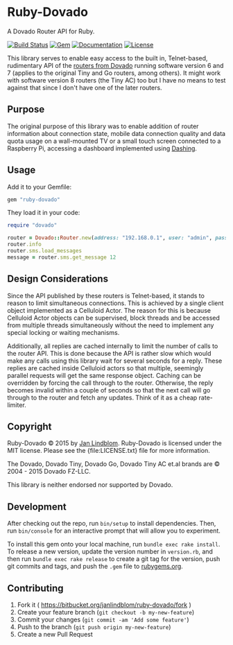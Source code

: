 # Ruby-Dovado

A Dovado Router API for Ruby.

[![Build Status](https://drone.io/bitbucket.org/janlindblom/ruby-dovado/status.png)](https://drone.io/bitbucket.org/janlindblom/ruby-dovado/latest)
[![Gem](https://img.shields.io/gem/v/ruby-dovado.svg?style=flat-square)](https://rubygems.org/gems/ruby-dovado)
[![Documentation](http://img.shields.io/badge/docs-rdoc.info-blue.svg?style=flat-square)](http://www.rubydoc.info/gems/ruby-dovado/frames)
[![License](http://img.shields.io/badge/license-MIT-yellowgreen.svg?style=flat-square)](#copyright)

This library serves to enable easy access to the built in, Telnet-based, rudimentary API of the [routers from Dovado](http://www.dovado.com/en/products) running software version 6 and 7 (applies to the original Tiny and Go routers, among others). It might work with software version 8 routers (the Tiny AC) too but I have no means to test against that since I don't have one of the later routers.

## Purpose

The original purpose of this library was to enable addition of router information about connection state, mobile data connection quality and data quota usage on a wall-mounted TV or a small touch screen connected to a Raspberry Pi, accessing a dashboard implemented using [Dashing](https://shopify.github.io/dashing/).

## Usage

Add it to your Gemfile:

```ruby
gem "ruby-dovado"
```

They load it in your code:

```ruby
require "dovado"

router = Dovado::Router.new(address: "192.168.0.1", user: "admin", password: "password")
router.info
router.sms.load_messages
message = router.sms.get_message 12
```

## Design Considerations

Since the API published by these routers is Telnet-based, it stands to reason to limit simultaneous connections. This is achieved by a single client object implemented as a Celluloid Actor. The reason for this is because Celluloid Actor objects can be supervised, block threads and be accessed from multiple threads simultaneously without the need to implement any special locking or waiting mechanisms.

Additionally, all replies are cached internally to limit the number of calls to the router API. This is done because the API is rather slow which would make any calls using this library wait for several seconds for a reply. These replies are cached inside Celluloid actors so that multiple, seemingly parallel requests will get the same response object. Caching can be overridden by forcing the call through to the router. Otherwise, the reply becomes invalid within a couple of seconds so that the next call will go through to the router and fetch any updates. Think of it as a cheap rate-limiter.

## Copyright

Ruby-Dovado © 2015 by [Jan Lindblom](mailto:janlindblom@fastmail.fm).
Ruby-Dovado is licensed under the MIT license. Please see the
{file:LICENSE.txt} file for more information.

The Dovado, Dovado Tiny, Dovado Go, Dovado Tiny AC et.al brands are © 2004 - 2015 Dovado FZ-LLC.

This library is neither endorsed nor supported by Dovado.

## Development

After checking out the repo, run `bin/setup` to install dependencies. Then, run `bin/console` for an interactive prompt that will allow you to experiment.

To install this gem onto your local machine, run `bundle exec rake install`. To release a new version, update the version number in `version.rb`, and then run `bundle exec rake release` to create a git tag for the version, push git commits and tags, and push the `.gem` file to [rubygems.org](https://rubygems.org).

## Contributing

1. Fork it ( https://bitbucket.org/janlindblom/ruby-dovado/fork )
2. Create your feature branch (`git checkout -b my-new-feature`)
3. Commit your changes (`git commit -am 'Add some feature'`)
4. Push to the branch (`git push origin my-new-feature`)
5. Create a new Pull Request
